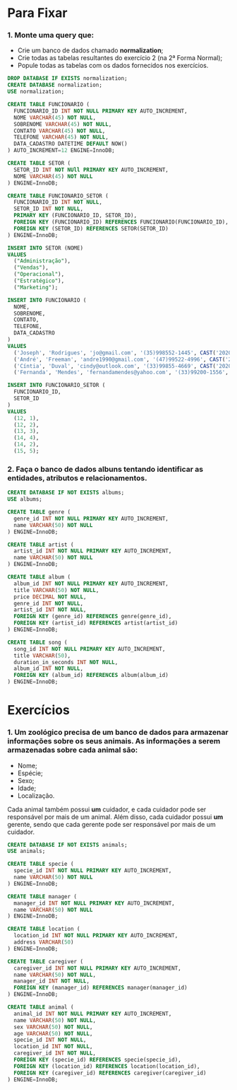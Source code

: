 # Para Fixar 
### 1. Monte uma query que:

* Crie um banco de dados chamado **normalization**;
* Crie todas as tabelas resultantes do exercício 2 (na 2ª Forma Normal);
* Popule todas as tabelas com os dados fornecidos nos exercícios.

```sql
DROP DATABASE IF EXISTS normalization;
CREATE DATABASE normalization;
USE normalization;

CREATE TABLE FUNCIONARIO (
  FUNCIONARIO_ID INT NOT NULL PRIMARY KEY AUTO_INCREMENT,
  NOME VARCHAR(45) NOT NULL,
  SOBRENOME VARCHAR(45) NOT NULL,
  CONTATO VARCHAR(45) NOT NULL,
  TELEFONE VARCHAR(45) NOT NULL,
  DATA_CADASTRO DATETIME DEFAULT NOW()
) AUTO_INCREMENT=12 ENGINE=InnoDB;

CREATE TABLE SETOR (
  SETOR_ID INT NOT NUll PRIMARY KEY AUTO_INCREMENT,
  NOME VARCHAR(45) NOT NULL
) ENGINE=InnoDB;

CREATE TABLE FUNCIONARIO_SETOR (
  FUNCIONARIO_ID INT NOT NULL,
  SETOR_ID INT NOT NULL,
  PRIMARY KEY (FUNCIONARIO_ID, SETOR_ID),
  FOREIGN KEY (FUNCIONARIO_ID) REFERENCES FUNCIONARIO(FUNCIONARIO_ID),
  FOREIGN KEY (SETOR_ID) REFERENCES SETOR(SETOR_ID)
) ENGINE=InnoDB;

INSERT INTO SETOR (NOME)
VALUES
  ("Administração"),
  ("Vendas"),
  ("Operacional"),
  ("Estratégico"),
  ("Marketing");

INSERT INTO FUNCIONARIO (
  NOME,
  SOBRENOME,
  CONTATO,
  TELEFONE,
  DATA_CADASTRO
) 
VALUES
  ('Joseph', 'Rodrigues', 'jo@gmail.com', '(35)998552-1445', CAST('2020-05-05 08:50:25' AS DATETIME)),
  ('André', 'Freeman', 'andre1990@gmail.com', '(47)99522-4996', CAST('2020-02-05 00:00:00' AS DATETIME)),
  ('Cíntia', 'Duval', 'cindy@outlook.com', '(33)99855-4669', CAST('2020-05-05 10:55:35' AS DATETIME)),
  ('Fernanda', 'Mendes', 'fernandamendes@yahoo.com', '(33)99200-1556', CAST('2020-05-05 11:45:40' AS DATETIME));

INSERT INTO FUNCIONARIO_SETOR (
  FUNCIONARIO_ID,
  SETOR_ID
)
VALUES
  (12, 1),
  (12, 2),
  (13, 3),
  (14, 4),
  (14, 2),
  (15, 5);
```

### 2. Faça o banco de dados **albuns** tentando identificar as entidades, atributos e relacionamentos.

```sql
CREATE DATABASE IF NOT EXISTS albums;
USE albums;

CREATE TABLE genre (
  genre_id INT NOT NULL PRIMARY KEY AUTO_INCREMENT,
  name VARCHAR(50) NOT NULL
) ENGINE=InnoDB;

CREATE TABLE artist (
  artist_id INT NOT NULL PRIMARY KEY AUTO_INCREMENT,
  name VARCHAR(50) NOT NULL
) ENGINE=InnoDB;

CREATE TABLE album (
  album_id INT NOT NULL PRIMARY KEY AUTO_INCREMENT,
  title VARCHAR(50) NOT NULL,
  price DECIMAL NOT NULL,
  genre_id INT NOT NULL,
  artist_id INT NOT NULL,
  FOREIGN KEY (genre_id) REFERENCES genre(genre_id),
  FOREIGN KEY (artist_id) REFERENCES artist(artist_id)
) ENGINE=InnoDB;

CREATE TABLE song (
  song_id INT NOT NULL PRIMARY KEY AUTO_INCREMENT,
  title VARCHAR(50),
  duration_in_seconds INT NOT NULL,
  album_id INT NOT NULL,
  FOREIGN KEY (album_id) REFERENCES album(album_id)
) ENGINE=InnoDB;
```

# Exercícios
### 1. Um zoológico precisa de um banco de dados para armazenar informações sobre os seus animais. As informações a serem armazenadas sobre cada animal são:

* Nome;
* Espécie;
* Sexo;
* Idade;
* Localização.

Cada animal também possui **um** cuidador, e cada cuidador pode ser responsável por mais de um animal. Além disso, cada cuidador possui **um** gerente, sendo que cada gerente pode ser responsável por mais de um cuidador.

```sql
CREATE DATABASE IF NOT EXISTS animals;
USE animals;

CREATE TABLE specie (
  specie_id INT NOT NULL PRIMARY KEY AUTO_INCREMENT,
  name VARCHAR(50) NOT NULL
) ENGINE=InnoDB;

CREATE TABLE manager (
  manager_id INT NOT NULL PRIMARY KEY AUTO_INCREMENT,
  name VARCHAR(50) NOT NULL
) ENGINE=InnoDB;

CREATE TABLE location (
  location_id INT NOT NULL PRIMARY KEY AUTO_INCREMENT,
  address VARCHAR(50)
) ENGINE=InnoDB;

CREATE TABLE caregiver (
  caregiver_id INT NOT NULL PRIMARY KEY AUTO_INCREMENT,
  name VARCHAR(50) NOT NULL,
  manager_id INT NOT NULL,
  FOREIGN KEY (manager_id) REFERENCES manager(manager_id)
) ENGINE=InnoDB;

CREATE TABLE animal (
  animal_id INT NOT NULL PRIMARY KEY AUTO_INCREMENT,
  name VARCHAR(50) NOT NULL,
  sex VARCHAR(50) NOT NULL,
  age VARCHAR(50) NOT NULL,
  specie_id INT NOT NULL,
  location_id INT NOT NULL,
  caregiver_id INT NOT NULL,
  FOREIGN KEY (specie_id) REFERENCES specie(specie_id),
  FOREIGN KEY (location_id) REFERENCES location(location_id),
  FOREIGN KEY (caregiver_id) REFERENCES caregiver(caregiver_id)
) ENGINE=InnoDB;
```
